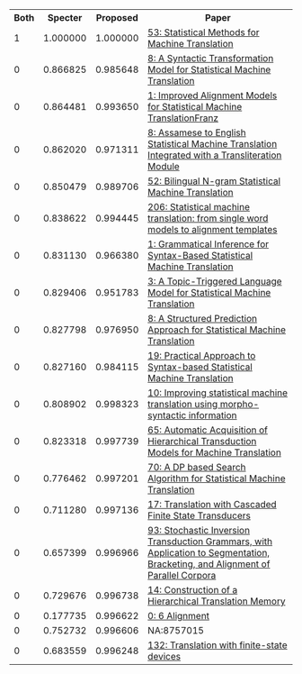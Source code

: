 <html><table><tr>
<th>Both</th>
<th>Specter</th>
<th>Proposed</th>
<th>Paper</th>
</tr>
<tr>
<td>1</td>
<td>1.000000</td>
<td>1.000000</td>
<td><a href="https://www.semanticscholar.org/paper/1afb312c527c9c41a1dc2f152c6eb857029ca83b">53: Statistical Methods for Machine Translation</a></td>
</tr>
<tr>
<td>0</td>
<td>0.866825</td>
<td>0.985648</td>
<td><a href="https://www.semanticscholar.org/paper/c61d09337f27475dd27eeb3dd837f3912ba25191">8: A Syntactic Transformation Model for Statistical Machine Translation</a></td>
</tr>
<tr>
<td>0</td>
<td>0.864481</td>
<td>0.993650</td>
<td><a href="https://www.semanticscholar.org/paper/bce1b2d81c17a57a1442291664532c9cb24f8164">1: Improved Alignment Models for Statistical Machine TranslationFranz</a></td>
</tr>
<tr>
<td>0</td>
<td>0.862020</td>
<td>0.971311</td>
<td><a href="https://www.semanticscholar.org/paper/399be02d5c63baea054a56d123af066ef9324154">8: Assamese to English Statistical Machine Translation Integrated with a Transliteration Module</a></td>
</tr>
<tr>
<td>0</td>
<td>0.850479</td>
<td>0.989706</td>
<td><a href="https://www.semanticscholar.org/paper/68709f1c324bcc485b4895240fab59353570be9b">52: Bilingual N-gram Statistical Machine Translation</a></td>
</tr>
<tr>
<td>0</td>
<td>0.838622</td>
<td>0.994445</td>
<td><a href="https://www.semanticscholar.org/paper/e4d3bf856ce5259360a8033d50abcdd22873bcd6">206: Statistical machine translation: from single word models to alignment templates</a></td>
</tr>
<tr>
<td>0</td>
<td>0.831130</td>
<td>0.966380</td>
<td><a href="https://www.semanticscholar.org/paper/a5f0e9eb011aa10a6e1397312d0b90dfa74b0ad6">1: Grammatical Inference for Syntax-Based Statistical Machine Translation</a></td>
</tr>
<tr>
<td>0</td>
<td>0.829406</td>
<td>0.951783</td>
<td><a href="https://www.semanticscholar.org/paper/83a3de262e3906737b2ef242396eb115fe93e96b">3: A Topic-Triggered Language Model for Statistical Machine Translation</a></td>
</tr>
<tr>
<td>0</td>
<td>0.827798</td>
<td>0.976950</td>
<td><a href="https://www.semanticscholar.org/paper/a1c9eec3eff99dca87e89ef4e20dceec678d981e">8: A Structured Prediction Approach for Statistical Machine Translation</a></td>
</tr>
<tr>
<td>0</td>
<td>0.827160</td>
<td>0.984115</td>
<td><a href="https://www.semanticscholar.org/paper/089007dd6ee1f03d3c2670866c70bd41458790b3">19: Practical Approach to Syntax-based Statistical Machine Translation</a></td>
</tr>
<tr>
<td>0</td>
<td>0.808902</td>
<td>0.998323</td>
<td><a href="https://www.semanticscholar.org/paper/4b35dc08b0b17dd85e26261ad3b2c452e1d0d85c">10: Improving statistical machine translation using morpho-syntactic information</a></td>
</tr>
<tr>
<td>0</td>
<td>0.823318</td>
<td>0.997739</td>
<td><a href="https://www.semanticscholar.org/paper/119f77e4edc10964ab3a5c6228e92df863c7e267">65: Automatic Acquisition of Hierarchical Transduction Models for Machine Translation</a></td>
</tr>
<tr>
<td>0</td>
<td>0.776462</td>
<td>0.997201</td>
<td><a href="https://www.semanticscholar.org/paper/daaf4d13f6b43d5dfcca4aefc2070a02d2c70462">70: A DP based Search Algorithm for Statistical Machine Translation</a></td>
</tr>
<tr>
<td>0</td>
<td>0.711280</td>
<td>0.997136</td>
<td><a href="https://www.semanticscholar.org/paper/9ddf3d2e52789255fc4d9692cffff95af3b10628">17: Translation with Cascaded Finite State Transducers</a></td>
</tr>
<tr>
<td>0</td>
<td>0.657399</td>
<td>0.996966</td>
<td><a href="https://www.semanticscholar.org/paper/c9ff51bb4956e17911acce3c5984557c23152c47">93: Stochastic Inversion Transduction Grammars, with Application to Segmentation, Bracketing, and Alignment of Parallel Corpora</a></td>
</tr>
<tr>
<td>0</td>
<td>0.729676</td>
<td>0.996738</td>
<td><a href="https://www.semanticscholar.org/paper/085ee1aff80617d2b368bba6bc9584351c0e7cd1">14: Construction of a Hierarchical Translation Memory</a></td>
</tr>
<tr>
<td>0</td>
<td>0.177735</td>
<td>0.996622</td>
<td><a href="https://www.semanticscholar.org/paper/083730cc3e4201516b07afd34e71519d30a93b72">0: 6 Alignment</a></td>
</tr>
<tr>
<td>0</td>
<td>0.752732</td>
<td>0.996606</td>
<td>NA:8757015</td>
</tr>
<tr>
<td>0</td>
<td>0.683559</td>
<td>0.996248</td>
<td><a href="https://www.semanticscholar.org/paper/7f3e90eae5d24f502603163aed4bdfc32203207c">132: Translation with finite-state devices</a></td>
</tr>
</table></html>
